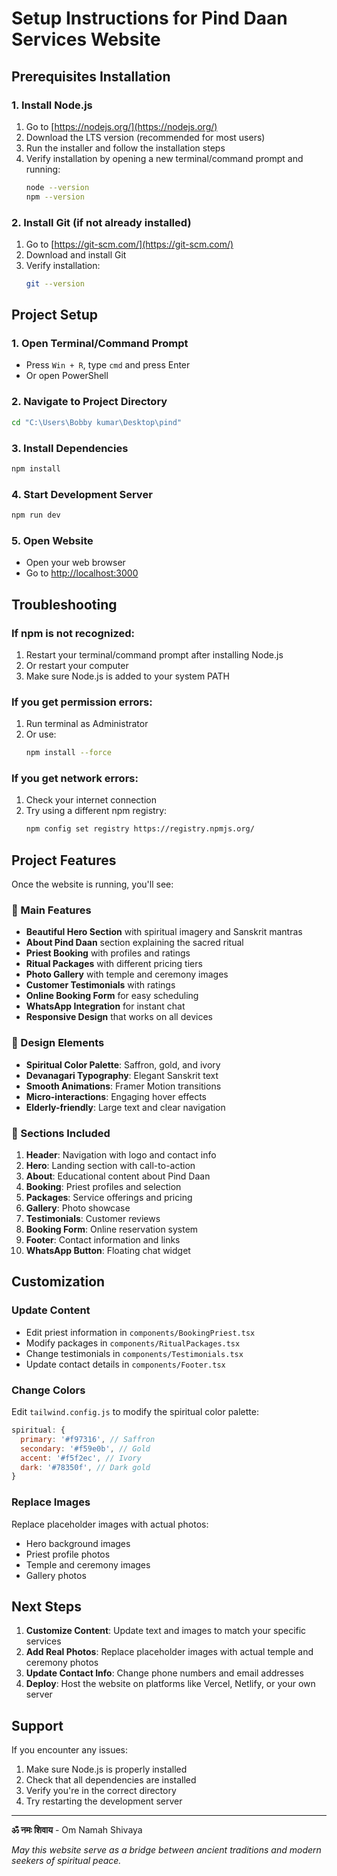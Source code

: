 # Setup Instructions for Pind Daan Services Website

## Prerequisites Installation

### 1. Install Node.js
1. Go to [https://nodejs.org/](https://nodejs.org/)
2. Download the LTS version (recommended for most users)
3. Run the installer and follow the installation steps
4. Verify installation by opening a new terminal/command prompt and running:
   ```bash
   node --version
   npm --version
   ```

### 2. Install Git (if not already installed)
1. Go to [https://git-scm.com/](https://git-scm.com/)
2. Download and install Git
3. Verify installation:
   ```bash
   git --version
   ```

## Project Setup

### 1. Open Terminal/Command Prompt
- Press `Win + R`, type `cmd` and press Enter
- Or open PowerShell

### 2. Navigate to Project Directory
```bash
cd "C:\Users\Bobby kumar\Desktop\pind"
```

### 3. Install Dependencies
```bash
npm install
```

### 4. Start Development Server
```bash
npm run dev
```

### 5. Open Website
- Open your web browser
- Go to [http://localhost:3000](http://localhost:3000)

## Troubleshooting

### If npm is not recognized:
1. Restart your terminal/command prompt after installing Node.js
2. Or restart your computer
3. Make sure Node.js is added to your system PATH

### If you get permission errors:
1. Run terminal as Administrator
2. Or use:
   ```bash
   npm install --force
   ```

### If you get network errors:
1. Check your internet connection
2. Try using a different npm registry:
   ```bash
   npm config set registry https://registry.npmjs.org/
   ```

## Project Features

Once the website is running, you'll see:

### 🌟 Main Features
- **Beautiful Hero Section** with spiritual imagery and Sanskrit mantras
- **About Pind Daan** section explaining the sacred ritual
- **Priest Booking** with profiles and ratings
- **Ritual Packages** with different pricing tiers
- **Photo Gallery** with temple and ceremony images
- **Customer Testimonials** with ratings
- **Online Booking Form** for easy scheduling
- **WhatsApp Integration** for instant chat
- **Responsive Design** that works on all devices

### 🎨 Design Elements
- **Spiritual Color Palette**: Saffron, gold, and ivory
- **Devanagari Typography**: Elegant Sanskrit text
- **Smooth Animations**: Framer Motion transitions
- **Micro-interactions**: Engaging hover effects
- **Elderly-friendly**: Large text and clear navigation

### 📱 Sections Included
1. **Header**: Navigation with logo and contact info
2. **Hero**: Landing section with call-to-action
3. **About**: Educational content about Pind Daan
4. **Booking**: Priest profiles and selection
5. **Packages**: Service offerings and pricing
6. **Gallery**: Photo showcase
7. **Testimonials**: Customer reviews
8. **Booking Form**: Online reservation system
9. **Footer**: Contact information and links
10. **WhatsApp Button**: Floating chat widget

## Customization

### Update Content
- Edit priest information in `components/BookingPriest.tsx`
- Modify packages in `components/RitualPackages.tsx`
- Change testimonials in `components/Testimonials.tsx`
- Update contact details in `components/Footer.tsx`

### Change Colors
Edit `tailwind.config.js` to modify the spiritual color palette:
```javascript
spiritual: {
  primary: '#f97316', // Saffron
  secondary: '#f59e0b', // Gold
  accent: '#f5f2ec', // Ivory
  dark: '#78350f', // Dark gold
}
```

### Replace Images
Replace placeholder images with actual photos:
- Hero background images
- Priest profile photos
- Temple and ceremony images
- Gallery photos

## Next Steps

1. **Customize Content**: Update text and images to match your specific services
2. **Add Real Photos**: Replace placeholder images with actual temple and ceremony photos
3. **Update Contact Info**: Change phone numbers and email addresses
4. **Deploy**: Host the website on platforms like Vercel, Netlify, or your own server

## Support

If you encounter any issues:
1. Make sure Node.js is properly installed
2. Check that all dependencies are installed
3. Verify you're in the correct directory
4. Try restarting the development server

---

**ॐ नमः शिवाय** - Om Namah Shivaya

*May this website serve as a bridge between ancient traditions and modern seekers of spiritual peace.* 